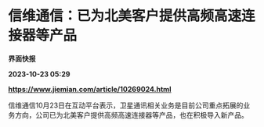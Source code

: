 # 信维通信：已为北美客户提供高频高速连接器等产品
**界面快报**

**2023-10-23 05:29**

**https://www.jiemian.com/article/10269024.html**

信维通信10月23日在互动平台表示，卫星通讯相关业务是目前公司重点拓展的业务方向，公司已为北美客户提供高频高速连接器等产品，也在积极导入新产品。